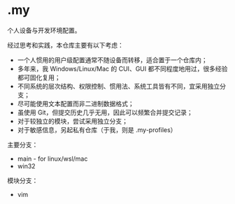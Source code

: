 # \.my

个人设备与开发环境配置。

经过思考和实践，本仓库主要有以下考虑：

- 一个人惯用的用户级配置通常不随设备而转移，适合置于一个仓库内；
- 多年来，我 Windows/Linux/Mac 的 CUI、GUI 都不同程度地用过，很多经验都可固化复用；
- 不同系统的层次结构、权限控制、惯用法、系统工具皆有不同，宜采用独立分支；
- 尽可能使用文本配置而非二进制数据格式；
- 虽使用 Git，但提交历史几乎无用，因此可以频繁合并提交记录；
- 对于较独立的模块，尝试采用独立分支；
- 对于敏感信息，另起私有仓库（于我，则是 \.my-profiles）

主要分支：

- main - for linux/wsl/mac
- win32

模块分支：

- vim
